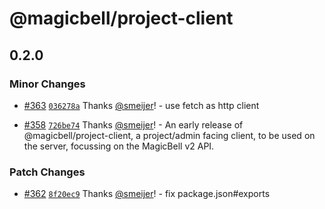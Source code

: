 # @magicbell/project-client

## 0.2.0

### Minor Changes

- [#363](https://github.com/magicbell/magicbell-js/pull/363) [`036278a`](https://github.com/magicbell/magicbell-js/commit/036278ac94df336514454ecee4f5e4cdc1dc75da) Thanks [@smeijer](https://github.com/smeijer)! - use fetch as http client

- [#358](https://github.com/magicbell/magicbell-js/pull/358) [`726be74`](https://github.com/magicbell/magicbell-js/commit/726be74fa92eb729113eec25a6852f4c8a2b7698) Thanks [@smeijer](https://github.com/smeijer)! - An early release of @magicbell/project-client, a project/admin facing client, to be used on the server, focussing on the MagicBell v2 API.

### Patch Changes

- [#362](https://github.com/magicbell/magicbell-js/pull/362) [`8f20ec9`](https://github.com/magicbell/magicbell-js/commit/8f20ec9bbea55371b27cf59b22501dcbf758e8e1) Thanks [@smeijer](https://github.com/smeijer)! - fix package.json#exports
